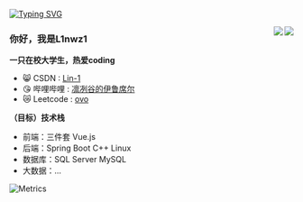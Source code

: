 [![Typing SVG](https://readme-typing-svg.herokuapp.com?pause=500&lines=Hi+there+%F0%9F%91%8B;Here's+L1nwz1)](https://git.io/typing-svg)

<img align="right" src="https://github-readme-stats.vercel.app/api?username=L1nwz1&theme=prussian&show_icons=true&count_private=true&hide=contribs,issues" />

<img align="right" src="https://github-readme-stats.vercel.app/api/top-langs/?username=L1nwz1&layout=compact&theme=algolia&hide=html,css,JavaScript" />

### 你好，我是L1nwz1
**一只在校大学生，热爱coding**

<!--
![](https://visitor-badge.glitch.me/badge?page_id=L1nwz1.readme)
-->

- :smile_cat:  CSDN : [Lin-1](https://blog.csdn.net/Linwz1?spm=1000.2115.3001.5343)
- :kissing_heart:  哔哩哔哩 : [凛冽谷的伊鲁席尔](https://b23.tv/sDI6qfD)
- :crying_cat_face:  Leetcode : [ovo](https://leetcode.cn/u/l1nwz1/)

**（目标）技术栈**
- 前端：三件套 Vue.js
- 后端：Spring Boot C++ Linux
- 数据库：SQL Server MySQL
- 大数据：...

![Metrics](https://metrics.lecoq.io/L1nwz1?template=classic&base=header%2C%20activity%2C%20community%2C%20repositories%2C%20metadata&base.indepth=false&base.hireable=false&base.skip=false&config.timezone=Asia%2FShanghai)
